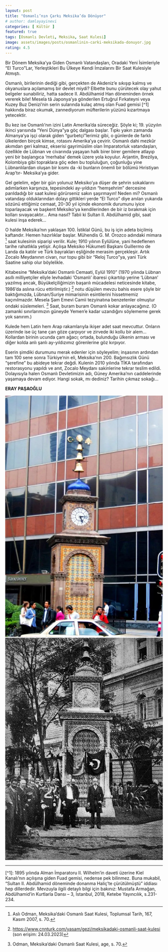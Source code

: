 ```yaml
---
layout: post
title: "Osmanlı’nın Çarkı Meksika’da Dönüyor"
# author: damlayayinevi
categories: [ Kültür ]
featured: true
tags: [Osmanlı Devleti, Meksika, Saat Kulesi]
image: assets/images/posts/osmanlinin-carki-meksikada-donuyor.jpg
rating: 4.5
---
```

Bir Dönem Meksika’ya Giden Osmanlı Vatandaşları, Oradaki Yeni İsimleriyle “El Turco”Lar, Yerleştikleri Bu Ülkeye Kendi İmzalarını Bir Saat Kulesiyle Atmıştı.

Osmanlı, birilerinin dediği gibi, gerçekten de Akdeniz’e sıkışıp kalmış ve okyanuslara açılamamış bir devlet miydi? Elbette bunu çürütecek olay yahut belgeler sunabiliriz, hatta sadece II. Abdülhamid Han döneminden örnek vererek bile! Mesela tâ Japonya’ya gönderilen Ertuğrul Fırkateyni veya Kuzey Buz Denizi’nin serin sularında kulaç atmış olan Fuad gemisi  [^1] hakkında biraz okumak, zannediyorum müfterilerin yüzünü kızartmaya yetecektir. 

Bu kez ise Osmanlı’nın izini Latin Amerika’da süreceğiz. Şöyle ki; 19. yüzyılın ikinci yarısında “Yeni Dünya”ya göç dalgası başlar. Tıpkı yakın zamanda Almanya’ya işçi olarak giden “gurbetçi”lerimiz gibi, o günlerde de farklı ülkelerden birçok kimse, rotasını Amerika’ya çevirir. Osmanlı dahi mezkûr akımdan geri kalmaz, ekserisi gayrimüslim olan İmparatorluk vatandaşları, özellikle de Lübnan ve civarında yaşayan halk birer birer gemilere atlayıp yeni bir başlangıca ‘merhaba’ demek üzere yola koyulur. Arjantin, Brezilya, Kolombiya gibi topraklara göç eden bu topluluğun, çoğunluğu yine Lübnanlılardan oluşan bir kısmı da -ki bunların önemli bir bölümü Hıristiyan Arap’tır- Meksika’ya gider. 

Gel gelelim, eğer bir gün yolunuz Meksiko’ya düşer de şehrin sokaklarını adımlarken karşınıza, tepesindeki ay-yıldızın “hemşehrim” dercesine parıldadığı bir saat kulesi görürseniz sakın şaşırmayın! Neden mi? Osmanlı vatandaşı olduklarından dolayı gittikleri yerde “El Turco” diye anılan yukarıda sözünü ettiğimiz cemaat, 20-30 yıl içinde ekonomik durumunu iyice toparlayacak ve başkent Meksiko’ya kendilerinden de bir iz bırakmak için kolları sıvayacaktır… Ama nasıl? Tabii ki Sultan II. Abdülhamid gibi, saat kulesi inşa ederek…

O halde Meksika’nın yaklaşan 100. İstiklal Günü, bu iş için adeta biçilmiş kaftandır. Hemen hazırlıklar başlar. Mühendis G. M. Orozco adındaki mimara [^2] saat kulesinin siparişi verilir. Kule; 1910 yılının Eylülüne, yani hedeflenen tarihe rahatlıkla yetişir. Açılışa Meksiko Hükumeti Başkanı Guillermo de Landa da katılır ve Türk bayrakları eşliğinde merasim gerçekleşir. Artık Zocalo Meydanının civarı, nur topu gibi bir “Reloj Turco”ya, yani Türk Saatine sahip olur böylelikle.  

Kitabesine “Meksika’daki Osmanlı Cemaati, Eylül 1910” (1970 yılında Lübnan asıllı milliyetçiler eliyle levhadaki ‘Osmanlı’ ibaresi çıkartılıp yerine ‘Lübnan’ yazılmış ancak, Büyükelçiliğimizin başarılı mücadelesi neticesinde kitabe, 1986’da aslına rücu ettirilmiştir.) [^3] notu düşülen mevzu bahis esere şöyle bir baktığımızda, Lübnan/Suriye mimarisinin esintilerini hissetmemiz kaçınılmazdır. Mesela Şam Emevi Camii tezyinatına benzetenler olmuştur ondaki süslemeleri. [^4]  Saat, buram buram Osmanlı kokar anlayacağınız. (O zamanki sınırlarımızın güneyde Yemen’e kadar uzandığını söylememe gerek yok sanırım.)

Kulede hem Latin hem Arap rakamlarıyla ikişer adet saat mevcuttur. Onların üzerinde ise üç tane çan göze çarpıyor ve zirvede iki kollu bir alem… Kollardan birinin ucunda çam ağacı; ortada, bulunduğu ülkenin arması ve diğer kolda anlı şanlı ay-yıldızımız görenlerine göz kırpıyor.

Eserin şimdiki durumunu merak edenler için söyleyelim; inşasının ardından tam 100 sene sonra Türkiye’nin eli, Meksika’nın 200. Bağımsızlık Günü “şerefine” bu abideye tekrar değdi. Kulenin 2010 yılında TİKA tarafından restorasyonu yapıldı ve anıt, Zocalo Meydanı sakinlerine tekrar teslim edildi.  Dolayısıyla halen Osmanlı Devletimizin adı, Güney Amerika’nın caddelerinde yaşamaya devam ediyor. Hangi sokak, mı dediniz? Tarihin çıkmaz sokağı…



 
 **ERAY PAŞAOĞLU**


<div class="container">
    <div class="row">
        <div class="col-6 col-sm-6">
            <img src="/assets/images/posts/osmanlinin-carki-meksikada-donuyor1.jpg" alt="">
        </div>
        <div class="col-6 col-sm-6">
            <img src="/assets/images/posts/osmanlinin-carki-meksikada-donuyor2.jpg" alt="">
        </div>
</div>
</div>

<hr>
[^1]: 1895 yılında Alman İmparatoru II. Wilhelm’in daveti üzerine Kiel Kanalı’nın açılışına giden Fuad gemisi, nedense pek bilinmez. Buna mukabil, “Sultan II. Abdülhamid döneminde donanma Haliç’te çürütülmüştü” iddiası hep dillerdedir. Mevzuyla ilgili detaylı bilgi için bakınız: Mustafa Armağan, Abdülhamid’in Kurtlarla Dansı – 3, İstanbul, 2018, Ketebe Yayıncılık, s.231-234.

[^2]: Aslı Odman, Meksika’daki Osmanlı Saat Kulesi, Toplumsal Tarih, 167, Kasım 2007, s. 70. 

[^3]: <a href="https://www.cnnturk.com/yasam/gezi/meksikadaki-osmanli-saat-kulesi" target="_blank">https://www.cnnturk.com/yasam/gezi/meksikadaki-osmanli-saat-kulesi (son erişim: 24.03.2023)</a>

[^4]: Odman, Meksika’daki Osmanlı Saat Kulesi, age, s. 70.